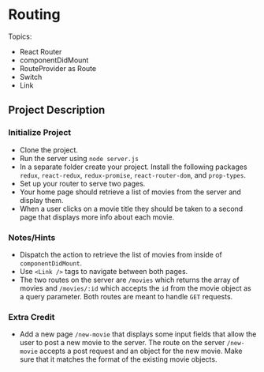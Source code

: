 # Routing

Topics:

 * React Router
 * componentDidMount
 * RouteProvider as Route
 * Switch
 * Link


## Project Description

### Initialize Project
  * Clone the project.
  * Run the server using `node server.js`
  * In a separate folder create your project.  Install the following packages `redux`, `react-redux`, `redux-promise`, `react-router-dom`, and `prop-types`.
  * Set up your router to serve two pages.
  * Your home page should retrieve a list of movies from the server and display them.
  * When a user clicks on a movie title they should be taken to a second page that displays more info about each movie.


### Notes/Hints
 * Dispatch the action to retrieve the list of movies from inside of `componentDidMount`.
 * Use `<Link />` tags to navigate between both pages.
 * The two routes on the server are `/movies` which returns the array of movies and `/movies/:id` which accepts the `id` from the movie object as a query parameter.  Both routes are meant to handle `GET` requests.

### Extra Credit
 * Add a new page `/new-movie` that displays some input fields that allow the user to post a new movie to the server.  The route on the server `/new-movie` accepts a post request and an object for the new movie.  Make sure that it matches the format of the existing movie objects.
